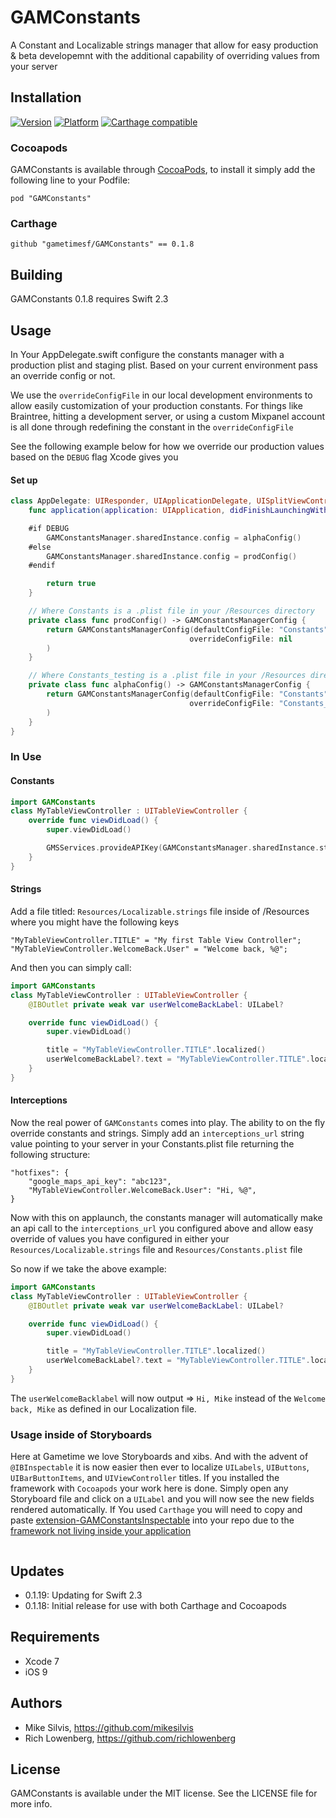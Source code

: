 # GAMConstants

A Constant and Localizable strings manager that allow for easy production & beta developemnt with the additional capability of overriding values from your server

## Installation

[![Version](http://cocoapod-badges.herokuapp.com/v/GAMConstants/badge.png)](http://cocoadocs.org/docsets/GAMConstants)
[![Platform](http://cocoapod-badges.herokuapp.com/p/GAMConstants/badge.png)](http://cocoadocs.org/docsets/GAMConstants)
[![Carthage compatible](https://img.shields.io/badge/Carthage-compatible-4BC51D.svg?style=flat)](https://github.com/Carthage/Carthage)

### Cocoapods
GAMConstants is available through [CocoaPods](http://cocoapods.org), to install
it simply add the following line to your Podfile:

    pod "GAMConstants"

### Carthage

    github "gametimesf/GAMConstants" == 0.1.8

## Building

GAMConstants 0.1.8 requires Swift 2.3

## Usage
In Your AppDelegate.swift configure the constants manager with a production plist and staging plist. Based on your current environment pass an override config or not.

We use the `overrideConfigFile` in our local development environments to
allow easily customization of your production constants. For things like
Braintree, hitting a development server, or using a custom Mixpanel
account is all done through redefining the constant in the
`overrideConfigFile`

See the following example below for how we override our production
values based on the `DEBUG` flag Xcode gives you


#### Set up
```swift
class AppDelegate: UIResponder, UIApplicationDelegate, UISplitViewControllerDelegate {
    func application(application: UIApplication, didFinishLaunchingWithOptions launchOptions: [NSObject: AnyObject]?) -> Bool {

    #if DEBUG
        GAMConstantsManager.sharedInstance.config = alphaConfig()
    #else
        GAMConstantsManager.sharedInstance.config = prodConfig()
    #endif

        return true
    }

    // Where Constants is a .plist file in your /Resources directory
    private class func prodConfig() -> GAMConstantsManagerConfig {
        return GAMConstantsManagerConfig(defaultConfigFile: "Constants",
                                        overrideConfigFile: nil
        )
    }

    // Where Constants_testing is a .plist file in your /Resources directory
    private class func alphaConfig() -> GAMConstantsManagerConfig {
        return GAMConstantsManagerConfig(defaultConfigFile: "Constants",
                                        overrideConfigFile: "Constants_testing"
        )
    }
}
```
### In Use
#### Constants
```swift
import GAMConstants
class MyTableViewController : UITableViewController {
    override func viewDidLoad() {
        super.viewDidLoad()

        GMSServices.provideAPIKey(GAMConstantsManager.sharedInstance.stringForID("google_maps_api_key))
    }
}
```

#### Strings

Add a file titled: `Resources/Localizable.strings` file inside of /Resources where you might have the following keys
```
"MyTableViewController.TITLE" = "My first Table View Controller";
"MyTableViewController.WelcomeBack.User" = "Welcome back, %@";
```
And then you can simply call:
```swift
import GAMConstants
class MyTableViewController : UITableViewController {
    @IBOutlet private weak var userWelcomeBackLabel: UILabel?

    override func viewDidLoad() {
        super.viewDidLoad()

        title = "MyTableViewController.TITLE".localized()
        userWelcomeBackLabel?.text = "MyTableViewController.TITLE".localizedWithArgs("Mike")
    }
}
```

#### Interceptions

Now the real power of  `GAMConstants` comes into play. The ability to on the fly override constants and strings. Simply add an `interceptions_url` string value pointing to your server in your Constants.plist file returning the following structure:
```
"hotfixes": {
    "google_maps_api_key": "abc123",
    "MyTableViewController.WelcomeBack.User": "Hi, %@",
}
```

Now with this on applaunch, the constants manager will automatically make an api call to the `interceptions_url` you configured above and allow easy override of values you have configured in either your `Resources/Localizable.strings` file and `Resources/Constants.plist` file

So now if we take the above example:
```swift
import GAMConstants
class MyTableViewController : UITableViewController {
    @IBOutlet private weak var userWelcomeBackLabel: UILabel?

    override func viewDidLoad() {
        super.viewDidLoad()

        title = "MyTableViewController.TITLE".localized()
        userWelcomeBackLabel?.text = "MyTableViewController.TITLE".localizedWithArgs("Mike")
    }
}
```

The `userWelcomeBacklabel` will now output => `Hi, Mike` instead of the `Welcome back, Mike` as defined in our Localization file.

### Usage inside of Storyboards
Here at Gametime we love Storyboards and xibs. And with the advent of `@IBInspectable` it is now easier then ever to localize `UILabels`, `UIButtons`, `UIBarButtonItems`, and `UIViewController` titles. If you installed the framework with `Cocoapods` your work here is done. Simply open any Storyboard file and click on a `UILabel` and you will now see the new fields rendered automatically. If You used `Carthage` you will need to copy and paste [extension-GAMConstantsInspectable](https://github.com/gametimesf/GAMConstants/blob/master/Source/extension-GAMInspectable.swift) into your repo due to the [framework not living inside your application](http://stackoverflow.com/a/29977368)

<img src="https://raw.githubusercontent.com/gametimesf/GAMConstants/master/Resources/localizable-helper.png" alt="" />

## Updates

- 0.1.19: Updating for Swift 2.3
- 0.1.18: Initial release for use with both Carthage and Cocoapods

## Requirements

- Xcode 7
- iOS 9

## Authors

- Mike Silvis, https://github.com/mikesilvis
- Rich Lowenberg, https://github.com/richlowenberg

## License

GAMConstants is available under the MIT license. See the LICENSE file for more info.
